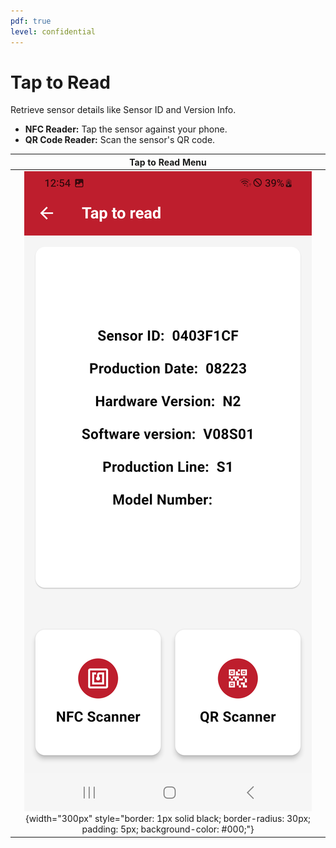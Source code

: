 ```yaml
---
pdf: true
level: confidential
---
```

# Tap to Read

Retrieve sensor details like Sensor ID and Version Info.
  
- **NFC Reader:** Tap the sensor against your phone.
- **QR Code Reader:** Scan the sensor's QR code.

| **Tap to Read Menu**       |
|:----------------------:|
| ![Tap to Read Menu](images/nfc_screen.PNG){width="300px" style="border: 1px solid black; border-radius: 30px; padding: 5px; background-color: #000;"} |
